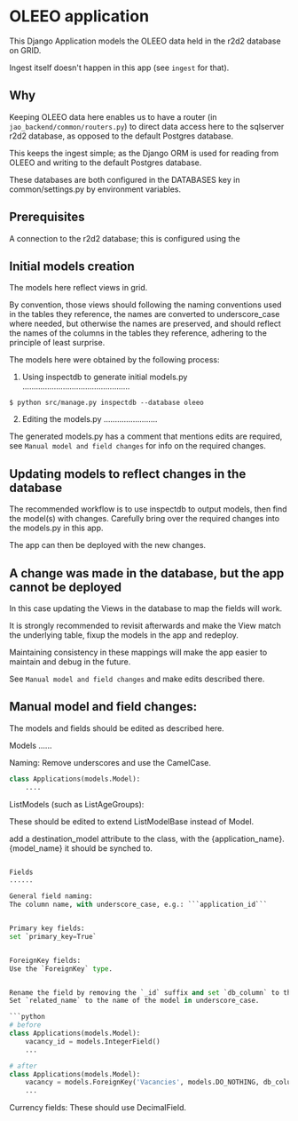 OLEEO application
=================

This Django Application models the OLEEO data held in the r2d2 database on GRID.

Ingest itself doesn't happen in this app (see `ingest` for that).

Why
---

Keeping OLEEO data here enables us to have a router (in `jao_backend/common/routers.py`) to direct data access here to
the sqlserver r2d2 database, as opposed to the default Postgres database.

This keeps the ingest simple; as the Django ORM is used for reading from OLEEO and writing to the default Postgres
database.

These databases are both configured in the DATABASES key in common/settings.py by environment variables.

Prerequisites
-------------

A connection to the r2d2 database; this is configured using the 

Initial models creation
-----------------------

The models here reflect views in grid.

By convention, those views should following the naming conventions used in the tables they reference,
the names are converted to underscore_case where needed, but otherwise the names are preserved, and
should reflect the names of the columns in the tables they reference, adhering to the principle
of least surprise.

The models here were obtained by the following process:

1. Using inspectdb to generate initial models.py
................................................

`$ python src/manage.py inspectdb --database oleeo`

2. Editing the models.py
........................

The generated models.py has a comment that mentions edits are required, see `Manual model and field changes` for
info on the required changes.


Updating models to reflect changes in the database
--------------------------------------------------

The recommended workflow is to use inspectdb to output models, then find the model(s) with changes.
Carefully bring over the required changes into the models.py in this app.

The app can then be deployed with the new changes.


A change was made in the database, but the app cannot be deployed
-----------------------------------------------------------------

In this case updating the Views in the database to map the fields will work.

It is strongly recommended to revisit afterwards and make the View match the underlying table,
fixup the models in the app and redeploy.

Maintaining consistency in these mappings will make the app easier to maintain and debug in the future.

See `Manual model and field changes` and make edits described there.


Manual model and field changes:
-------------------------------

The models and fields should be edited as described here.

Models
......

Naming:
Remove underscores and use the CamelCase.

```python
class Applications(models.Model):
    ....
```

ListModels (such as ListAgeGroups):

These should be edited to extend ListModelBase instead of Model.

add a destination_model attribute to the class, with the {application_name}.{model_name} it 
should be synched to.


```python

Fields
......

General field naming:  
The column name, with underscore_case, e.g.: ```application_id```


Primary key fields:
set `primary_key=True`


ForeignKey fields:
Use the `ForeignKey` type.


Rename the field by removing the `_id` suffix and set `db_column` to the original name (important!),
Set `related_name` to the name of the model in underscore_case.

```python
# before
class Applications(models.Model):
    vacancy_id = models.IntegerField()
    ...
```
```python
# after
class Applications(models.Model):
    vacancy = models.ForeignKey('Vacancies', models.DO_NOTHING, db_column='vacancy_id', related_name='applications')
    ...
```

Currency fields:
These should use DecimalField.
